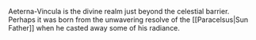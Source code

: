 Aeterna-Vincula is the divine realm just beyond the celestial barrier. Perhaps it was born from the unwavering resolve of the [[Paracelsus|Sun Father]] when he casted away some of his radiance.